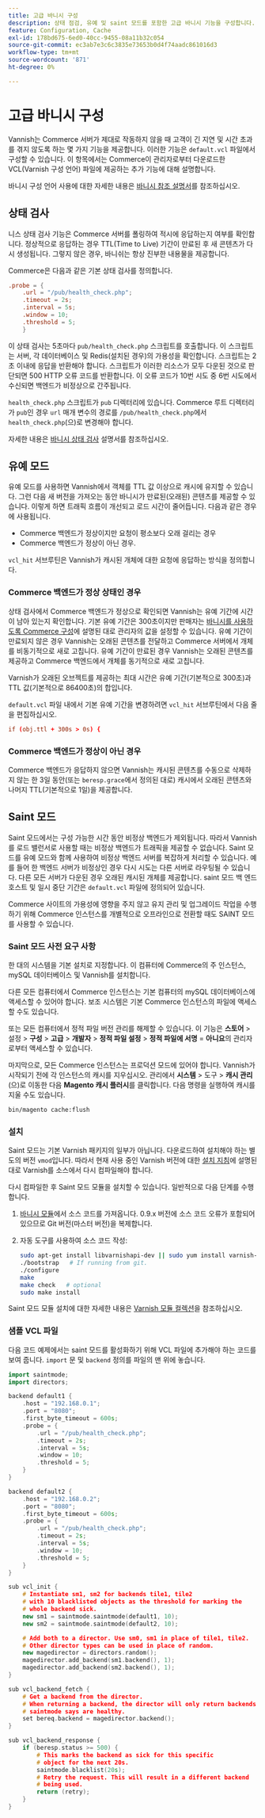 ```yaml
---
title: 고급 바니시 구성
description: 상태 점검, 유예 및 saint 모드를 포함한 고급 바니시 기능을 구성합니다.
feature: Configuration, Cache
exl-id: 178bd675-6ed0-40cc-9455-08a11b32c054
source-git-commit: ec3ab7e3c6c3835e73653b0d4f74aadc861016d3
workflow-type: tm+mt
source-wordcount: '871'
ht-degree: 0%

---
```


# 고급 바니시 구성

Vannish는 Commerce 서버가 제대로 작동하지 않을 때 고객이 긴 지연 및 시간 초과를 겪지 않도록 하는 몇 가지 기능을 제공합니다. 이러한 기능은 `default.vcl` 파일에서 구성할 수 있습니다. 이 항목에서는 Commerce이 관리자로부터 다운로드한 VCL(Varnish 구성 언어) 파일에 제공하는 추가 기능에 대해 설명합니다.

바니시 구성 언어 사용에 대한 자세한 내용은 [바니시 참조 설명서](https://varnish-cache.org/docs/index.html)를 참조하십시오.

## 상태 검사

니스 상태 검사 기능은 Commerce 서버를 폴링하여 적시에 응답하는지 여부를 확인합니다. 정상적으로 응답하는 경우 TTL(Time to Live) 기간이 만료된 후 새 콘텐츠가 다시 생성됩니다. 그렇지 않은 경우, 바니쉬는 항상 진부한 내용물을 제공합니다.

Commerce은 다음과 같은 기본 상태 검사를 정의합니다.

```conf
.probe = {
    .url = "/pub/health_check.php";
    .timeout = 2s;
    .interval = 5s;
    .window = 10;
    .threshold = 5;
    }
```

이 상태 검사는 5초마다 `pub/health_check.php` 스크립트를 호출합니다. 이 스크립트는 서버, 각 데이터베이스 및 Redis(설치된 경우)의 가용성을 확인합니다. 스크립트는 2초 이내에 응답을 반환해야 합니다. 스크립트가 이러한 리소스가 모두 다운된 것으로 판단되면 500 HTTP 오류 코드를 반환합니다. 이 오류 코드가 10번 시도 중 6번 시도에서 수신되면 백엔드가 비정상으로 간주됩니다.

`health_check.php` 스크립트가 `pub` 디렉터리에 있습니다. Commerce 루트 디렉터리가 `pub`인 경우 `url` 매개 변수의 경로를 `/pub/health_check.php`에서 `health_check.php`(으)로 변경해야 합니다.

자세한 내용은 [바니시 상태 검사](https://varnish-cache.org/docs/7.4/users-guide/vcl-backends.html#health-checks) 설명서를 참조하십시오.

## 유예 모드

유예 모드를 사용하면 Vannish에서 객체를 TTL 값 이상으로 캐시에 유지할 수 있습니다. 그런 다음 새 버전을 가져오는 동안 바니시가 만료된(오래된) 콘텐츠를 제공할 수 있습니다. 이렇게 하면 트래픽 흐름이 개선되고 로드 시간이 줄어듭니다. 다음과 같은 경우에 사용됩니다.

- Commerce 백엔드가 정상이지만 요청이 평소보다 오래 걸리는 경우
- Commerce 백엔드가 정상이 아닌 경우.

`vcl_hit` 서브루틴은 Vannish가 캐시된 개체에 대한 요청에 응답하는 방식을 정의합니다.

### Commerce 백엔드가 정상 상태인 경우

상태 검사에서 Commerce 백엔드가 정상으로 확인되면 Vannish는 유예 기간에 시간이 남아 있는지 확인합니다. 기본 유예 기간은 300초이지만 판매자는 [바니시를 사용하도록 Commerce 구성](configure-varnish-commerce.md)에 설명된 대로 관리자의 값을 설정할 수 있습니다. 유예 기간이 만료되지 않은 경우 Vannish는 오래된 콘텐츠를 전달하고 Commerce 서버에서 개체를 비동기적으로 새로 고칩니다. 유예 기간이 만료된 경우 Vannish는 오래된 콘텐츠를 제공하고 Commerce 백엔드에서 개체를 동기적으로 새로 고칩니다.

Varnish가 오래된 오브젝트를 제공하는 최대 시간은 유예 기간(기본적으로 300초)과 TTL 값(기본적으로 86400초)의 합입니다.

`default.vcl` 파일 내에서 기본 유예 기간을 변경하려면 `vcl_hit` 서브루틴에서 다음 줄을 편집하십시오.

```conf
if (obj.ttl + 300s > 0s) {
```

### Commerce 백엔드가 정상이 아닌 경우

Commerce 백엔드가 응답하지 않으면 Vannish는 캐시된 콘텐츠를 수동으로 삭제하지 않는 한 3일 동안(또는 `beresp.grace`에서 정의된 대로) 캐시에서 오래된 콘텐츠와 나머지 TTL(기본적으로 1일)을 제공합니다.

## Saint 모드

Saint 모드에서는 구성 가능한 시간 동안 비정상 백엔드가 제외됩니다. 따라서 Vannish를 로드 밸런서로 사용할 때는 비정상 백엔드가 트래픽을 제공할 수 없습니다. Saint 모드를 유예 모드와 함께 사용하여 비정상 백엔드 서버를 복잡하게 처리할 수 있습니다. 예를 들어 한 백엔드 서버가 비정상인 경우 다시 시도는 다른 서버로 라우팅될 수 있습니다. 다른 모든 서버가 다운된 경우 오래된 캐시된 개체를 제공합니다. saint 모드 백 엔드 호스트 및 일시 중단 기간은 `default.vcl` 파일에 정의되어 있습니다.

Commerce 사이트의 가용성에 영향을 주지 않고 유지 관리 및 업그레이드 작업을 수행하기 위해 Commerce 인스턴스를 개별적으로 오프라인으로 전환할 때도 SAINT 모드를 사용할 수 있습니다.

### Saint 모드 사전 요구 사항

한 대의 시스템을 기본 설치로 지정합니다. 이 컴퓨터에 Commerce의 주 인스턴스, mySQL 데이터베이스 및 Vannish를 설치합니다.

다른 모든 컴퓨터에서 Commerce 인스턴스는 기본 컴퓨터의 mySQL 데이터베이스에 액세스할 수 있어야 합니다. 보조 시스템은 기본 Commerce 인스턴스의 파일에 액세스할 수도 있습니다.

또는 모든 컴퓨터에서 정적 파일 버전 관리를 해제할 수 있습니다. 이 기능은 **스토어** > 설정 > **구성** > **고급** > **개발자** > **정적 파일 설정** > **정적 파일에 서명** = **아니요**&#x200B;의 관리자로부터 액세스할 수 있습니다.

마지막으로, 모든 Commerce 인스턴스는 프로덕션 모드에 있어야 합니다. Vannish가 시작되기 전에 각 인스턴스의 캐시를 지우십시오. 관리에서 **시스템** > 도구 > **캐시 관리**(으)로 이동한 다음 **Magento 캐시 플러시**&#x200B;를 클릭합니다. 다음 명령을 실행하여 캐시를 지울 수도 있습니다.

```bash
bin/magento cache:flush
```

### 설치

Saint 모드는 기본 Varnish 패키지의 일부가 아닙니다. 다운로드하여 설치해야 하는 별도의 버전 `vmod`입니다. 따라서 현재 사용 중인 Varnish 버전에 대한 [설치 지침](https://varnish-cache.org/docs/index.html)에 설명된 대로 Varnish를 소스에서 다시 컴파일해야 합니다.

다시 컴파일한 후 Saint 모드 모듈을 설치할 수 있습니다. 일반적으로 다음 단계를 수행합니다.

1. [바니시 모듈](https://github.com/varnish/varnish-modules)에서 소스 코드를 가져옵니다. 0.9.x 버전에 소스 코드 오류가 포함되어 있으므로 Git 버전(마스터 버전)을 복제합니다.
1. 자동 도구를 사용하여 소스 코드 작성:

   ```bash
   sudo apt-get install libvarnishapi-dev || sudo yum install varnish-libs-devel
   ./bootstrap   # If running from git.
   ./configure
   make
   make check   # optional
   sudo make install
   ```

Saint 모드 모듈 설치에 대한 자세한 내용은 [Varnish 모듈 컬렉션](https://github.com/varnish/varnish-modules)을 참조하십시오.

### 샘플 VCL 파일

다음 코드 예제에서는 saint 모드를 활성화하기 위해 VCL 파일에 추가해야 하는 코드를 보여 줍니다. `import` 문 및 `backend` 정의를 파일의 맨 위에 놓습니다.

```cpp
import saintmode;
import directors;

backend default1 {
    .host = "192.168.0.1";
    .port = "8080";
    .first_byte_timeout = 600s;
    .probe = {
        .url = "/pub/health_check.php";
        .timeout = 2s;
        .interval = 5s;
        .window = 10;
        .threshold = 5;
    }
}

backend default2 {
    .host = "192.168.0.2";
    .port = "8080";
    .first_byte_timeout = 600s;
    .probe = {
        .url = "/pub/health_check.php";
        .timeout = 2s;
        .interval = 5s;
        .window = 10;
        .threshold = 5;
    }
}

sub vcl_init {
    # Instantiate sm1, sm2 for backends tile1, tile2
    # with 10 blacklisted objects as the threshold for marking the
    # whole backend sick.
    new sm1 = saintmode.saintmode(default1, 10);
    new sm2 = saintmode.saintmode(default2, 10);

    # Add both to a director. Use sm0, sm1 in place of tile1, tile2.
    # Other director types can be used in place of random.
    new magedirector = directors.random();
    magedirector.add_backend(sm1.backend(), 1);
    magedirector.add_backend(sm2.backend(), 1);
}

sub vcl_backend_fetch {
    # Get a backend from the director.
    # When returning a backend, the director will only return backends
    # saintmode says are healthy.
    set bereq.backend = magedirector.backend();
}

sub vcl_backend_response {
    if (beresp.status >= 500) {
        # This marks the backend as sick for this specific
        # object for the next 20s.
        saintmode.blacklist(20s);
        # Retry the request. This will result in a different backend
        # being used.
        return (retry);
    }
}
```
